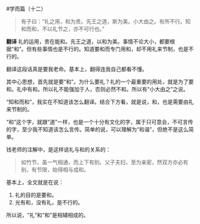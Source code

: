 #学而篇（十二）

>有子曰：“礼之用，和为贵。先王之道，斯为美。小大由之。有所不行。知和而和，不以礼节之，亦不可行也。”

**翻译**
礼的运用，贵在能和。先王之道，以和为美。事情不论大小，都要根据“和”。但有些事情也是不行的。知道要和而专门用和，却不用礼来节制，也是不行的。

翻译这段话真是要我老命。基本上，翻得连我自己都看不懂。

其中心思想，首先就是要“和”。为什么要礼？礼的一个最重要的用处，就是为了要和。礼中有和。所以礼不能强加于人，否则必然不和。所以有“小大由之”之说。

“知和而和”，我实在不知道该怎么翻译。结合下方看，就是说，和，也是需要由礼来节制的。

“和”这个字，就跟“道”一样，也是一个十分有文化的字，属于只可意会，不可言传的字，至少我不知道该怎么言传。简单的说，可以理解为“和谐”，但绝不是这么简单。

钱老师的注解中，是这样说礼与和的关系的：

>如竹节，虽一气相通，而上下有别。父子夫妇，至为亲密，然双方亦必有别，有节限，始得相与成和。

基本上，全文就是在说：
1. 礼的目的是要和。
2. 光有和，没有礼，是不行的。

所以说，“礼”和“和”是相辅相成的。
